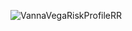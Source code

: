 ![VannaVegaRiskProfileRR](https://github.com/matt-charr/qAPP/assets/68332647/199f3883-a855-4827-b3d1-8ff05e5bde81)
